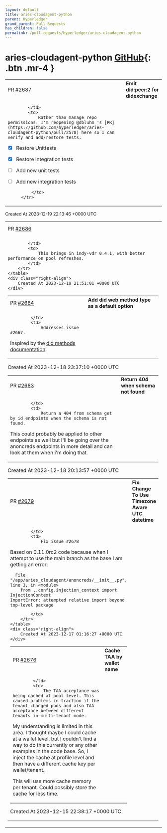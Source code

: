 ```yaml
---
layout: default
title: aries-cloudagent-python
parent: Hyperledger
grand_parent: Pull Requests
has_children: false
permalink: /pull-requests/hyperledger/aries-cloudagent-python
---
```


# aries-cloudagent-python <span class="fs-3 right-align">[GitHub](https://github.com/hyperledger/aries-cloudagent-python){: .btn .mr-4 }</span>


<div>
    <table>
        <tr>
            <td>
                PR <a href="https://github.com/hyperledger/aries-cloudagent-python/pull/2687" class=".btn">#2687</a>
            </td>
            <td>
                <b>
                    Emit did:peer:2 for didexchange
                </b>
            </td>
        </tr>
        <tr>
            <td>
                
            </td>
            <td>
                Rather than manage repo permissions. I'm reopening @dbluhm 's [PR](https://github.com/hyperledger/aries-cloudagent-python/pull/2578) here so I can verify and add/restore tests. 

- [x] Restore Unittests
- [x] Restore integration tests
- [ ] Add new unit tests
- [ ] Add new integration tests

            </td>
        </tr>
    </table>
    <div class="right-align">
        Created At 2023-12-19 22:13:46 +0000 UTC
    </div>
</div>

<div>
    <table>
        <tr>
            <td>
                PR <a href="https://github.com/hyperledger/aries-cloudagent-python/pull/2686" class=".btn">#2686</a>
            </td>
            <td>
                <b>
                    Update dependencies
                </b>
            </td>
        </tr>
        <tr>
            <td>
                
            </td>
            <td>
                This brings in indy-vdr 0.4.1, with better performance on pool refreshes.
            </td>
        </tr>
    </table>
    <div class="right-align">
        Created At 2023-12-19 21:51:01 +0000 UTC
    </div>
</div>

<div>
    <table>
        <tr>
            <td>
                PR <a href="https://github.com/hyperledger/aries-cloudagent-python/pull/2684" class=".btn">#2684</a>
            </td>
            <td>
                <b>
                    Add did web method type as a default option
                </b>
            </td>
        </tr>
        <tr>
            <td>
                
            </td>
            <td>
                Addresses issue #2667.

Inspired by the [did methods documentation](https://github.com/hyperledger/aries-cloudagent-python/blob/main/DIDMethods.md). 
            </td>
        </tr>
    </table>
    <div class="right-align">
        Created At 2023-12-18 23:37:10 +0000 UTC
    </div>
</div>

<div>
    <table>
        <tr>
            <td>
                PR <a href="https://github.com/hyperledger/aries-cloudagent-python/pull/2683" class=".btn">#2683</a>
            </td>
            <td>
                <b>
                    Return 404 when schema not found
                </b>
            </td>
        </tr>
        <tr>
            <td>
                
            </td>
            <td>
                Return a 404 from schema get by id endpoints when the schema is not found.

This could probably be applied to other endpoints as well but I'll be going over the anoncreds endpoints in more detail and can look at them when i'm doing that.
            </td>
        </tr>
    </table>
    <div class="right-align">
        Created At 2023-12-18 20:13:57 +0000 UTC
    </div>
</div>

<div>
    <table>
        <tr>
            <td>
                PR <a href="https://github.com/hyperledger/aries-cloudagent-python/pull/2679" class=".btn">#2679</a>
            </td>
            <td>
                <b>
                    Fix: Change To Use Timezone Aware UTC datetime
                </b>
            </td>
        </tr>
        <tr>
            <td>
                
            </td>
            <td>
                Fix issue #2678

Based on 0.11.0rc2 code because when I attempt to use the main branch as the base I am getting an error:

```
  File "/app/aries_cloudagent/anoncreds/__init__.py", line 3, in <module>
    from ..config.injection_context import InjectionContext
ImportError: attempted relative import beyond top-level package
```
            </td>
        </tr>
    </table>
    <div class="right-align">
        Created At 2023-12-17 01:16:27 +0000 UTC
    </div>
</div>

<div>
    <table>
        <tr>
            <td>
                PR <a href="https://github.com/hyperledger/aries-cloudagent-python/pull/2676" class=".btn">#2676</a>
            </td>
            <td>
                <b>
                    Cache TAA by wallet name
                </b>
            </td>
        </tr>
        <tr>
            <td>
                
            </td>
            <td>
                The TAA acceptance was being cached at pool level. This caused problems in traction if the tenant changed pods and also TAA acceptance between different tenants in multi-tenant mode.

My understanding is limited in this area. 
I thought maybe I could cache at a wallet level, but I couldn't find a way to do this currently or any other examples in the code base. So, I inject the cache at profile level and then have a different cache key per wallet/tenant.

This will use more cache memory per tenant. Could possibly store the cache for less time.
            </td>
        </tr>
    </table>
    <div class="right-align">
        Created At 2023-12-15 22:38:17 +0000 UTC
    </div>
</div>

